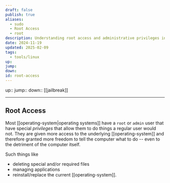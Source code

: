```yaml
---
draft: false
publish: true
aliases:
  - sudo
  - Root Access
  - root
description: Understanding root access and administrative privileges in operating systems
date: 2024-11-19
updated: 2025-02-09
tags:
  - tools/linux
up: 
jump: 
down: 
id: root-access
---
```


up::
jump::
down:: [[jailbreak]]

---

## Root Access

Most [[operating-system|operating systems]] have a `root` or `admin` user that have special _privileges_ that allow them to do things a regular user would not. They are given more access to the underlying [[operating-system]] and therefore granted more freedom to tell the computer what to do -- even to the detriment of the computer itself.

Such things like
- deleting special and/or required files
- managing applications
- reinstall/replace the current [[operating-system]].
